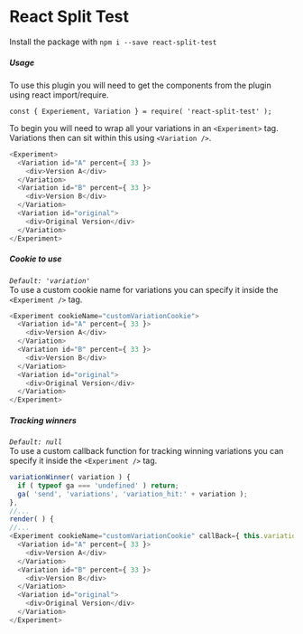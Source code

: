 # React Split Test

Install the package with `npm i --save react-split-test`

##### Usage
To use this plugin you will need to get the components from the plugin using react import/require.
```
const { Experiement, Variation } = require( 'react-split-test' );
```

To begin you will need to wrap all your variations in an `<Experiment>` tag.  
Variations then can sit within this using `<Variation />`.

```js
<Experiment>
  <Variation id="A" percent={ 33 }>
    <div>Version A</div>
  </Variation>
  <Variation id="B" percent={ 33 }>
    <div>Version B</div>
  </Variation>
  <Variation id="original">
    <div>Original Version</div>
  </Variation>
</Experiment>
```

##### Cookie to use
_`Default: 'variation'`_  
To use a custom cookie name for variations you can specify it inside the `<Experiment />` tag.

```js
<Experiment cookieName="customVariationCookie">
  <Variation id="A" percent={ 33 }>
    <div>Version A</div>
  </Variation>
  <Variation id="B" percent={ 33 }>
    <div>Version B</div>
  </Variation>
  <Variation id="original">
    <div>Original Version</div>
  </Variation>
</Experiment>
```

##### Tracking winners
_`Default: null`_  
To use a custom callback function for tracking winning variations you can specify it inside the `<Experiment />` tag.

```js
variationWinner( variation ) {
  if ( typeof ga === 'undefined' ) return;
  ga( 'send', 'variations', 'variation_hit:' + variation );
},
//...
render( ) {
//...
<Experiment cookieName="customVariationCookie" callBack={ this.variationWinner }>
  <Variation id="A" percent={ 33 }>
    <div>Version A</div>
  </Variation>
  <Variation id="B" percent={ 33 }>
    <div>Version B</div>
  </Variation>
  <Variation id="original">
    <div>Original Version</div>
  </Variation>
</Experiment>
```
